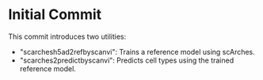 # Initial Commit

This commit introduces two utilities:

- "scarchesh5ad2refbyscanvi": Trains a reference model using scArches.
- "scarches2predictbyscanvi": Predicts cell types using the trained reference model.


